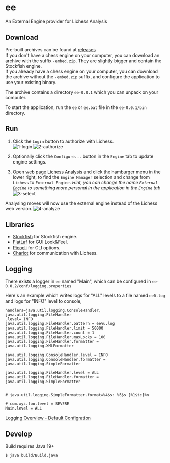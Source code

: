 # ee

An External Engine provider for Lichess Analysis

## Download

Pre-built archives can be found at [releases](https://github.com/tors42/ee/releases)  
If you don't have a chess engine on your computer, you can download an archive with
the suffix `-embed.zip`. They are slightly bigger and contain the Stockfish engine.  
If you already have a chess engine on your computer, you can download the
archive without the `-embed.zip` suffix, and configure the application to use
your existing binary.

The archive contains a directory `ee-0.0.1` which you can unpack on your computer.

To start the application, run the `ee` or `ee.bat` file in the `ee-0.0.1/bin` directory.

## Run

1. Click the `Login` button to authorize with Lichess.  
![1-login](https://user-images.githubusercontent.com/4084220/204158510-b455402a-7fe1-4873-b993-8ae28e608cce.png)
![2-authorize](https://user-images.githubusercontent.com/4084220/204158509-8ba09c01-e0f5-47e3-b97c-3dc0846e31f0.png)

2. Optionally click the `Configure...` button in the `Engine` tab to update engine settings.  

3. Open web page [Lichess Analysis](https://lichess.org/analysis) and click the hamburger menu in the lower right, to find the `Engine Manager` selection and change from `Lichess` to `External Engine`. _Hint, you can change the name `External Engine` to something more personal in the application in the `Engine` tab_  
![3-select](https://user-images.githubusercontent.com/4084220/204158508-fb588f74-a6c6-42c0-81f0-8ff99d852715.png)

Analysing moves will now use the external engine instead of the Lichess web version.
![4-analyze](https://user-images.githubusercontent.com/4084220/204158505-da191ece-d1d7-4f57-90c9-d668cff19599.png)

## Libraries

- [Stockfish](https://github.com/official-stockfish/Stockfish) for Stockfish engine.
- [FlatLaf](https://github.com/JFormDesigner/FlatLaf) for GUI Look&Feel.
- [Picocli](https://github.com/remkop/picocli) for CLI options.
- [Chariot](https://github.com/tors42/chariot) for communication with Lichess.


## Logging

There exists a logger in `ee` named "Main", which can be configured in `ee-0.0.2/conf/logging.properties`  

Here's an example which writes logs for "ALL" levels to a file named `ee0.log` and logs for "INFO" level to console,

    handlers=java.util.logging.ConsoleHandler, java.util.logging.FileHandler
    .level= INFO
    java.util.logging.FileHandler.pattern = ee%u.log
    java.util.logging.FileHandler.limit = 50000
    java.util.logging.FileHandler.count = 1
    java.util.logging.FileHandler.maxLocks = 100
    java.util.logging.FileHandler.formatter = java.util.logging.XMLFormatter
    
    java.util.logging.ConsoleHandler.level = INFO
    java.util.logging.ConsoleHandler.formatter = java.util.logging.SimpleFormatter
    
    java.util.logging.FileHandler.level = ALL
    java.util.logging.FileHandler.formatter = java.util.logging.SimpleFormatter
    
    
    # java.util.logging.SimpleFormatter.format=%4$s: %5$s [%1$tc]%n
    
    # com.xyz.foo.level = SEVERE
    Main.level = ALL


[Logging Overview - Default Configration](https://docs.oracle.com/en/java/javase/19/core/java-logging-overview.html#GUID-B83B652C-17EA-48D9-93D2-563AE1FF8EDA)

## Develop

Build requires Java 19+

    $ java build/Build.java

